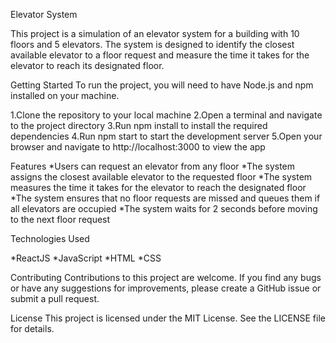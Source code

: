 Elevator System

This project is a simulation of an elevator system for a building with 10 floors and 5 elevators. The system is designed to identify the closest available elevator to a floor request and measure the time it takes for the elevator to reach its designated floor.

Getting Started
To run the project, you will need to have Node.js and npm installed on your machine.

1.Clone the repository to your local machine
2.Open a terminal and navigate to the project directory
3.Run npm install to install the required dependencies
4.Run npm start to start the development server
5.Open your browser and navigate to http://localhost:3000 to view the app

Features
*Users can request an elevator from any floor
*The system assigns the closest available elevator to the requested floor
*The system measures the time it takes for the elevator to reach the designated floor
*The system ensures that no floor requests are missed and queues them if all elevators are occupied
*The system waits for 2 seconds before moving to the next floor request

Technologies Used

*ReactJS
*JavaScript
*HTML
*CSS

Contributing
Contributions to this project are welcome. If you find any bugs or have any suggestions for improvements, please create a GitHub issue or submit a pull request.

License
This project is licensed under the MIT License. See the LICENSE file for details.
